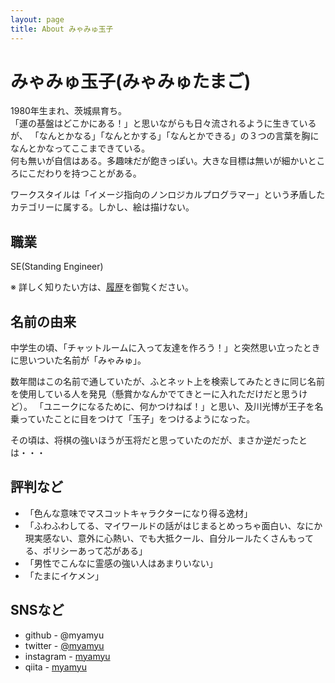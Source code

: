 ```yaml
---
layout: page
title: About みゃみゅ玉子
---
```


みゃみゅ玉子(みゃみゅたまご)
=============

1980年生まれ、茨城県育ち。  
「運の基盤はどこかにある！」と思いながらも日々流されるように生きているが、
「なんとかなる」「なんとかする」「なんとかできる」の３つの言葉を胸になんとかなってここまできている。  
何も無いが自信はある。多趣味だが飽きっぽい。大きな目標は無いが細かいところにこだわりを持つことがある。

ワークスタイルは「イメージ指向のノンロジカルプログラマー」という矛盾したカテゴリーに属する。しかし、絵は描けない。

職業
-----

SE(Standing Engineer)

※ 詳しく知りたい方は、[履歴](/history.html)を御覧ください。

名前の由来
-----------

中学生の頃、「チャットルームに入って友達を作ろう！」と突然思い立ったときに思いついた名前が「みゃみゅ」。

数年間はこの名前で通していたが、ふとネット上を検索してみたときに同じ名前を使用している人を発見（懸賞かなんかでてきとーに入れただけだと思うけど）。
「ユニークになるために、何かつけねば！」と思い、及川光博が王子を名乗っていたことに目をつけて「玉子」をつけるようになった。

その頃は、将棋の強いほうが玉将だと思っていたのだが、まさか逆だったとは・・・

評判など
---------

- 「色んな意味でマスコットキャラクターになり得る逸材」
- 「ふわふわしてる、マイワールドの話がはじまるとめっちゃ面白い、なにか現実感ない、意外に心熱い、でも大抵クール、自分ルールたくさんもってる、ポリシーあって芯がある」
- 「男性でこんなに霊感の強い人はあまりいない」
- 「たまにイケメン」

SNSなど
----

- github - @myamyu
- twitter - [@myamyu](https://twitter.com/myamyu)
- instagram - [myamyu](https://www.instagram.com/myamyu/)
- qiita - [myamyu](http://qiita.com/myamyu)
